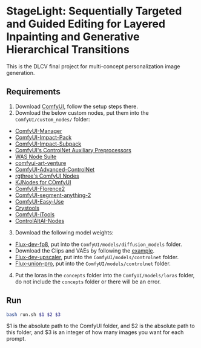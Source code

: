 # StageLight: Sequentially Targeted and Guided Editing for Layered Inpainting and Generative Hierarchical Transitions

This is the DLCV final project for multi-concept personalization image generation.

## Requirements
1. Download [ComfyUI](https://github.com/comfyanonymous/ComfyUI.git), follow the setup steps there. 
2. Download the below custom nodes, put them into the `ComfyUI/custom_nodes/` folder:
 - [ComfyUI-Manager](https://github.com/ltdrdata/ComfyUI-Manager.git) 
 - [ComfyUI-Impact-Pack](https://github.com/ltdrdata/ComfyUI-Impact-Pack.git)
 - [ComfyUI-Impact-Subpack](https://github.com/ltdrdata/ComfyUI-Impact-Subpack.git)
 - [ComfyUI's ControlNet Auxiliary Preprocessors](https://github.com/Fannovel16/comfyui_controlnet_aux.git)
 - [WAS Node Suite](https://github.com/Fannovel16/comfyui_controlnet_aux.git)
 - [comfyui-art-venture](https://github.com/sipherxyz/comfyui-art-venture.git)
 - [ComfyUI-Advanced-ControlNet](https://github.com/Kosinkadink/ComfyUI-Advanced-ControlNet.git)
 - [rgthree's ComfyUI Nodes](https://github.com/rgthree/rgthree-comfy.git)
 - [KJNodes for COmfyUI](https://github.com/kijai/ComfyUI-KJNodes.git)
 - [ComfyUI-Florence2](https://github.com/kijai/ComfyUI-Florence2.git)
 - [ComfyUI-segment-anything-2](https://github.com/kijai/ComfyUI-segment-anything-2.git)
 - [ComfyUI-Easy-Use](https://github.com/yolain/ComfyUI-Easy-Use.git)
 - [Crystools](https://github.com/crystian/ComfyUI-Crystools.git)
 - [ComfyUI-iTools](https://github.com/MohammadAboulEla/ComfyUI-iTools.git)
 - [ControlAltAI-Nodes](https://github.com/gseth/ControlAltAI-Nodes.git)

3. Download the following model weights:
 - [Flux-dev-fp8](https://huggingface.co/XLabs-AI/flux-dev-fp8/tree/main), put into the `ComfyUI/models/diffusion_models` folder.
 - Download the Clips and VAEs by following the [example](https://comfyanonymous.github.io/ComfyUI_examples/flux/).
 - [Flux-dev-upscaler](https://huggingface.co/jasperai/Flux.1-dev-Controlnet-Upscaler/tree/main), put into the `ComfyUI/models/controlnet` folder.
 - [Flux-union-pro](https://huggingface.co/Shakker-Labs/FLUX.1-dev-ControlNet-Union-Pro/tree/main), put into the `ComfyUI/models/controlnet` folder.

4. Put the loras in the `concepts` folder into the `ComfyUI/models/loras` folder, do not include the `concepts` folder or there will be an error.

## Run

```bash
bash run.sh $1 $2 $3
```
$1 is the absolute path to the ComfyUI folder, and $2 is the absolute path to this folder, and $3 is an integer of how many images you want for each prompt.



